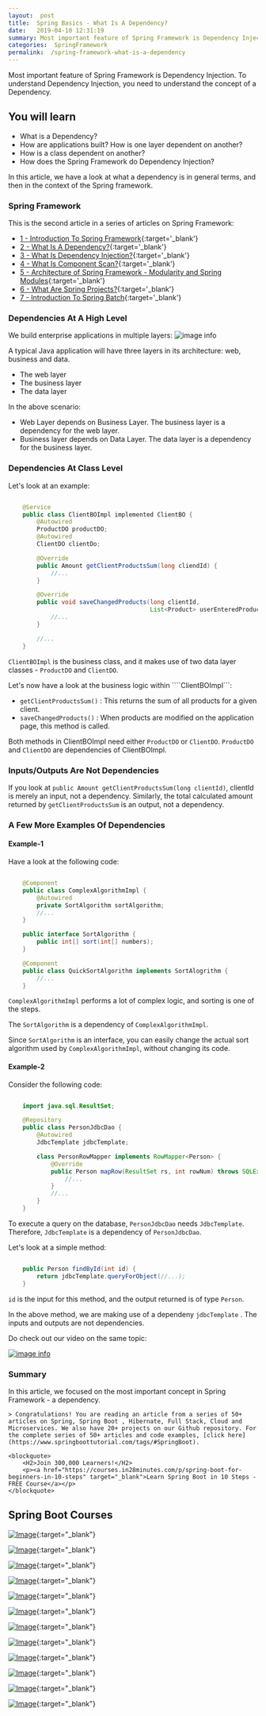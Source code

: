 ```yaml
---
layout:  post
title:  Spring Basics - What Is A Dependency?
date:   2019-04-10 12:31:19
summary: Most important feature of Spring Framework is Dependency Injection. To understand Dependency Injection, you need to understand the concept of a Dependency.
categories:  SpringFramework
permalink:  /spring-framework-what-is-a-dependency
---
```


Most important feature of Spring Framework is Dependency Injection. To understand Dependency Injection, you need to understand the concept of a Dependency.
 
## You will learn
- What is a Dependency?
- How are applications built? How is one layer dependent on another?
- How is a class dependent on another?
- How does the Spring Framework do Dependency Injection?

In this article, we have a look at what a dependency is in general terms, and then in the context of the Spring framework.

### Spring Framework

This is the second article in a series of articles on Spring Framework:

- [1 - Introduction To Spring Framework](/introduction-to-the-spring-framework){:target='_blank'}
- [2 - What Is A Dependency?](/spring-framework-what-is-a-dependency){:target='_blank'}
- [3 - What Is Dependency Injection?](/spring-framework-dependency-injection-inversion-of-control){:target='_blank'}
- [4 - What Is Component Scan?](/spring-and-spring-boot-what-is-component-scan){:target='_blank'}
- [5 - Architecture of Spring Framework - Modularity and Spring Modules](/spring-framework-architectures-and-modules){:target='_blank'}
- [6 - What Are Spring Projects?](/spring-projects-with-examples){:target='_blank'}
- [7 - Introduction To Spring Batch](/spring-basics-introduction-to-spring-batch){:target='_blank'}

### Dependencies At A High Level

We build enterprise applications in multiple layers:
![image info](images/Capture-093-02.png)

A typical Java application will have three layers in its architecture: web, business and data.
* The web layer
* The business layer
* The data layer

In the above scenario:
- Web Layer depends on Business Layer. The business layer is a dependency for the web layer.
- Business layer depends on Data Layer. The data layer is a dependency for the business layer.

### Dependencies At Class Level

Let's look at an example:

```java

	@Service
	public class ClientBOImpl implemented ClientBO {
		@Autowired
		ProductDO productDO;
		@Autowired
		ClientDO clientDo;

		@Override
		public Amount getClientProductsSum(long cliendId) {
			//...
		}

		@Override
		public void saveChangedProducts(long clientId,
										List<Product> userEnteredProducts) {
			//...
		}

		//...
	}

```

```ClientBOImpl``` is the business class, and it makes use of two data layer classes - ```ProductDO``` and ```ClientDO```. 

Let's now have a look at the business logic within ````ClientBOImpl```:

* ```getClientProductsSum()``` : This returns the sum of all products for a given client.  
* ```saveChangedProducts()``` : When products are modified on the application page, this method is called. 

Both methods in ClientBOImpl need either ```ProductDO``` or ```ClientDO```. ```ProductDO``` and ```ClientDO``` are dependencies of ClientBOImpl.

### Inputs/Outputs Are Not Dependencies

If you look at ```public Amount getClientProductsSum(long clientId)```, clientId is merely an input, not a dependency. Similarly, the total calculated amount returned by ```getClientProductsSum``` is an output, not a dependency.

### A Few More Examples Of Dependencies

#### Example-1

Have a look at the following code:

```java

	@Component
	public class ComplexAlgorithmImpl {
		@Autowired
		private SortAlgorithm sortAlgorithm;	
		//...
	}

	public interface SortAlgorithm {
		public int[] sort(int[] numbers);
	}

	@Component
	public class QuickSortAlgorithm implements SortAlogrithm {
		//...
	}

``` 

```ComplexAlgorithmImpl``` performs a lot of complex logic, and sorting is one of the steps. 

The ```SortAlgorithm``` is a dependency of ```ComplexAlgorithmImpl```. 

Since ```SortAlgorithm``` is an interface, you can easily change the actual sort algorithm used by ```ComplexAlgorithmImpl```, without changing its code. 

#### Example-2

Consider the following code:

```java

	import java.sql.ResultSet;

	@Repository
	public class PersonJdbcDao {
		@Autowired
		JdbcTemplate jdbcTemplate;

		class PersonRowMapper implements RowMapper<Person> {
			@Override
			public Person mapRow(ResultSet rs, int rowNum) throws SQLException {
				//...
			}
			//...
		}
	}

```

To execute a query on the database, ```PersonJdbcDao``` needs ```JdbcTemplate```. Therefore, ```JdbcTemplate``` is a dependency of ```PersonJdbcDao```. 

Let's look at a simple method:

```java

	public Person findById(int id) {
		return jdbcTemplate.queryForObject(//...);
	}

```

```id``` is the input for this method, and the output returned is of type ```Person```. 

In the above method, we are making use of a dependeny ```jdbcTemplate``` . The inputs and outputs are not dependencies.

Do check out our video on the same topic:

[![image info](images/Capture-093-01.png)](https://www.youtube.com/watch?v=4VajgnSHwOw)

### Summary

In this article, we focused on the most important concept in Spring Framework - a dependency.

	> Congratulations! You are reading an article from a series of 50+ articles on Spring, Spring Boot , Hibernate, Full Stack, Cloud and Microservices. We also have 20+ projects on our Github repository. For the complete series of 50+ articles and code examples, [click here](https://www.springboottutorial.com/tags/#SpringBoot).

	<blockquote>
		<H2>Join 300,000 Learners!</H2>
		<p><a href="https://courses.in28minutes.com/p/spring-boot-for-beginners-in-10-steps" target="_blank">Learn Spring Boot in 10 Steps - FREE Course</a></p>
	</blockquote>


## Spring Boot Courses

[![Image](/images/Course-Go-Full-Stack-With-Spring-Boot-and-React.png "Go Full Stack with Spring Boot and React")](https://www.udemy.com/full-stack-application-with-spring-boot-and-react/?couponCode=SBT-2019){:target="_blank"}

[![Image](/images/Course-Go-Full-Stack-With-SpringBoot-And-Angular.png "Go Full Stack with Spring Boot and Angular")](https://www.udemy.com/full-stack-application-development-with-spring-boot-and-angular/?couponCode=SBT-2019){:target="_blank"}

[![Image](/images/Course-Master-Microservices-with-Spring-Boot-and-Spring-Cloud.png "Master Microservices with Spring Boot and Spring Cloud")](https://www.udemy.com/microservices-with-spring-boot-and-spring-cloud/?couponCode=SBT-2019){:target="_blank"}

[![Image](/images/Course-pivotal-cloud-foundry-pcf-deploying-spring-boot-apps.png "Deploying Spring Boot Microservices to Pivotal Cloud Foundry (PCF)")](https://www.udemy.com/course/learn-pivotal-cloud-foundry-pcf-deploying-spring-boot-apps/?couponCode=SBT-2019){:target="_blank"}

[![Image](/images/Course-Deploy-Java-Spring-Boot-Microservices-To-ECS.png "Deploying Spring Boot Microservices to AWS using ECS and AWS Fargate")](https://www.udemy.com/course/deploy-spring-microservices-to-aws-with-ecs-and-aws-fargate/?couponCode=SBT-2019){:target="_blank"}

[![Image](/images/Course-Deploy-Java-Spring-Boot-Apps-To-AWS.png "Deploying Spring Boot Apps to AWS using Elastic Beanstalk")](https://www.udemy.com/deploy-java-spring-boot-to-aws-amazon-web-service/?couponCode=SBT-2019){:target="_blank"}


[![Image](/images/Course-Master-Java-Web-Services-and-REST-API-with-Spring-Boot.png "Master Java Web Services and REST API with Spring Boot")](https://www.udemy.com/spring-web-services-tutorial/?couponCode=SBT-2019){:target="_blank"}

[![Image](/images/Course-Spring-Framework-Interview-Guide-200-Questions-Answers.png "Spring Framework Interview Guide - 200+ Questions & Answers")](https://www.udemy.com/spring-interview-questions-and-answers/?couponCode=SBT-2019){:target="_blank"}

[![Image](/images/Course-Learn-Spring-Boot-in-100-Steps---Beginner-to-Expert.png "Learn Spring Boot in 100 Steps - Beginner to Expert")](https://www.udemy.com/spring-boot-tutorial-for-beginners/?couponCode=SBT-2019){:target="_blank"}

[![Image](/images/Course-Spring-Framework-Master-Class---Beginner-to-Expert.png "Spring Master Class - Beginner to Expert")](https://www.udemy.com/spring-tutorial-for-beginners/?couponCode=SBT-2019){:target="_blank"}

[![Image](/images/Course-Master-Hibernate-and-JPA-with-Spring-Boot-in-100-Steps.png "Master Hibernate and JPA with Spring Boot in 100 Steps")](https://www.udemy.com/hibernate-jpa-tutorial-for-beginners-in-100-steps/?couponCode=SBT-2019){:target="_blank"}

[![Image](/images/Course-Master-Java-Unit-Testing-with-Spring-Boot-Mockito.png "Master Java Unit Testing with Spring Boot & Mockito")](https://www.udemy.com/learn-unit-testing-with-spring-boot/?couponCode=SBT-2019){:target="_blank"}

